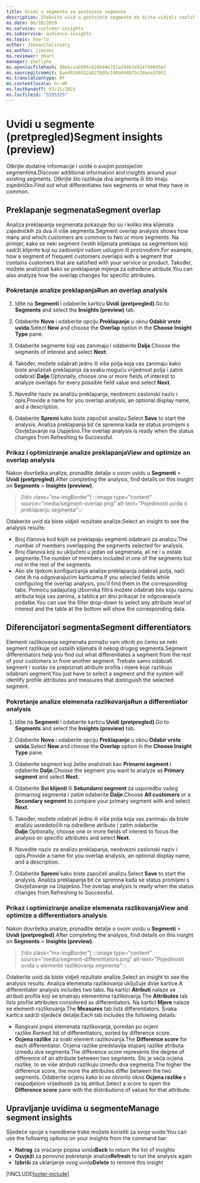 ```yaml
---
title: Uvidi u segmente za postojeće segmente
description: Steknite uvid u postojeće segmente da biste vidjeli razlike i zajedničke karakteristike.
ms.date: 06/10/2020
ms.service: customer-insights
ms.subservice: audience-insights
ms.topic: how-to
author: JimsonChalissery
ms.author: jimsonc
ms.reviewer: mhart
manager: shellyha
ms.openlocfilehash: 90ebcaab896c628b04e751ad9857e924749895e7
ms.sourcegitcommit: bae40184312ab27b95c140a044875c2daea37951
ms.translationtype: HT
ms.contentlocale: hr-HR
ms.lasthandoff: 03/15/2021
ms.locfileid: "5595325"
---
```

# <a name="segment-insights-preview"></a><span data-ttu-id="a6145-103">Uvidi u segmente (pretpregled)</span><span class="sxs-lookup"><span data-stu-id="a6145-103">Segment insights (preview)</span></span>

<span data-ttu-id="a6145-104">Otkrijte dodatne informacije i uvide o svojim postojećim segmentima.</span><span class="sxs-lookup"><span data-stu-id="a6145-104">Discover additional information and insights around your existing segments.</span></span> <span data-ttu-id="a6145-105">Otkrijte što razlikuje dva segmenta ili što imaju zajedničko.</span><span class="sxs-lookup"><span data-stu-id="a6145-105">Find out what differentiates two segments or what they have in common.</span></span>

## <a name="segment-overlap"></a><span data-ttu-id="a6145-106">Preklapanje segmenata</span><span class="sxs-lookup"><span data-stu-id="a6145-106">Segment overlap</span></span>

<span data-ttu-id="a6145-107">Analiza preklapanja segmenata pokazuje tko su i koliko ima klijenata zajedničkih za dva ili više segmenta.</span><span class="sxs-lookup"><span data-stu-id="a6145-107">Segment overlap analysis shows how many and which customers are common to two or more segments.</span></span> <span data-ttu-id="a6145-108">Na primjer, kako se neki segment čestih klijenata preklapa sa segmentom koji sadrži klijente koji su zadovoljni vašom uslugom ili proizvodom.</span><span class="sxs-lookup"><span data-stu-id="a6145-108">For example, how a segment of frequent customers overlaps with a segment that contains customers that are satisfied with your service or product.</span></span>
<span data-ttu-id="a6145-109">Također, možete analizirati kako se preklapanje mijenja za određene atribute.</span><span class="sxs-lookup"><span data-stu-id="a6145-109">You can also analyze how the overlap changes for specific attributes.</span></span>

### <a name="run-an-overlap-analysis"></a><span data-ttu-id="a6145-110">Pokretanje analize preklapanja</span><span class="sxs-lookup"><span data-stu-id="a6145-110">Run an overlap analysis</span></span>

1. <span data-ttu-id="a6145-111">Idite na **Segmenti** i odaberite karticu **Uvidi (pretpregled)**.</span><span class="sxs-lookup"><span data-stu-id="a6145-111">Go to **Segments** and select the **Insights (preview)** tab.</span></span>

1. <span data-ttu-id="a6145-112">Odaberite **Novo** i odaberite opciju **Preklapanje** u oknu **Odabir vrste uvida**.</span><span class="sxs-lookup"><span data-stu-id="a6145-112">Select **New** and choose the **Overlap** option in the **Choose Insight Type** pane.</span></span>

1. <span data-ttu-id="a6145-113">Odaberite segmente koji vas zanimaju i odaberite **Dalje**.</span><span class="sxs-lookup"><span data-stu-id="a6145-113">Choose the segments of interest and select **Next**.</span></span>

1. <span data-ttu-id="a6145-114">Također, možete odabrati jedno ili više polja koja vas zanimaju kako biste analizirali preklapanja za svaku moguću vrijednost polja i zatim odabrati **Dalje**.</span><span class="sxs-lookup"><span data-stu-id="a6145-114">Optionally, choose one or more fields of interest to analyze overlaps for every possible field value and select **Next**.</span></span>

1. <span data-ttu-id="a6145-115">Navedite naziv za analizu preklapanja, neobvezni zaslonski naziv i opis.</span><span class="sxs-lookup"><span data-stu-id="a6145-115">Provide a name for you overlap analysis, an optional display name, and a description.</span></span>

1. <span data-ttu-id="a6145-116">Odaberite **Spremi** kako biste započeli analizu.</span><span class="sxs-lookup"><span data-stu-id="a6145-116">Select **Save** to start the analysis.</span></span> <span data-ttu-id="a6145-117">Analiza preklapanja bit će spremna kada se status promijeni s Osvježavanje na Uspješno.</span><span class="sxs-lookup"><span data-stu-id="a6145-117">The overlap analysis is ready when the status changes from Refreshing to Successful.</span></span>

### <a name="view-and-optimize-an-overlap-analysis"></a><span data-ttu-id="a6145-118">Prikaz i optimiziranje analize preklapanja</span><span class="sxs-lookup"><span data-stu-id="a6145-118">View and optimize an overlap analysis</span></span>

<span data-ttu-id="a6145-119">Nakon dovršetka analize, pronađite detalje o ovom uvidu u **Segmenti** > **Uvidi (pretpregled)**.</span><span class="sxs-lookup"><span data-stu-id="a6145-119">After completing the analysis, find details on this insight on **Segments** > **Insights (preview)**.</span></span>

> [!div class="mx-imgBorder"]
> :::image type="content" source="media/segment-overlap.png" alt-text="Pojedinosti uvida o preklapanju segmenta":::

<span data-ttu-id="a6145-121">Odaberite uvid da biste vidjeli rezultate analize:</span><span class="sxs-lookup"><span data-stu-id="a6145-121">Select an insight to see the analysis results:</span></span>

- <span data-ttu-id="a6145-122">Broj članova kod kojih se preklapaju segmenti odabrani za analizu.</span><span class="sxs-lookup"><span data-stu-id="a6145-122">The number of members overlapping the segments selected for analysis.</span></span>
- <span data-ttu-id="a6145-123">Broj članova koji su uključeni u jedan od segmenata, ali ne i u ostale segmente.</span><span class="sxs-lookup"><span data-stu-id="a6145-123">The number of members included in one of the segments but not in the rest of the segments.</span></span>
- <span data-ttu-id="a6145-124">Ako ste tijekom konfiguriranja analize preklapanja odabrali polja, naći ćete ih na odgovarajućim karticama.</span><span class="sxs-lookup"><span data-stu-id="a6145-124">If you selected fields while configuring the overlap analysis, you'll find them in the corresponding tabs.</span></span> <span data-ttu-id="a6145-125">Pomoću padajućeg izbornika filtra možete odabrati bilo koju razinu atributa koja vas zanima, a tablica pri dnu prikazat će odgovarajuće podatke.</span><span class="sxs-lookup"><span data-stu-id="a6145-125">You can use the filter drop-down to select any attribute level of interest and the table at the bottom will show the corresponding data.</span></span>

## <a name="segment-differentiators"></a><span data-ttu-id="a6145-126">Diferencijatori segmenta</span><span class="sxs-lookup"><span data-stu-id="a6145-126">Segment differentiators</span></span>

<span data-ttu-id="a6145-127">Elementi razlikovanja segmenata pomažu vam otkriti po čemu se neki segment razlikuje od ostalih klijenata ili nekog drugog segmenta.</span><span class="sxs-lookup"><span data-stu-id="a6145-127">Segment differentiators help you find out what differentiates a segment from the rest of your customers or from another segment.</span></span> <span data-ttu-id="a6145-128">Trebate samo odabrati segment i sustav će prepoznati atribute profila i mjere koje razlikuju odabrani segment.</span><span class="sxs-lookup"><span data-stu-id="a6145-128">You just have to select a segment and the system will identify profile attributes and measures that distinguish the selected segment.</span></span>

### <a name="run-a-differentiator-analysis"></a><span data-ttu-id="a6145-129">Pokretanje analize elemenata razlikovanja</span><span class="sxs-lookup"><span data-stu-id="a6145-129">Run a differentiator analysis</span></span>

1. <span data-ttu-id="a6145-130">Idite na **Segmenti** i odaberite karticu **Uvidi (pretpregled)**.</span><span class="sxs-lookup"><span data-stu-id="a6145-130">Go to **Segments** and select the **Insights (preview)** tab.</span></span>

1. <span data-ttu-id="a6145-131">Odaberite **Novo** i odaberite opciju **Preklapanje** u oknu **Odabir vrste uvida**.</span><span class="sxs-lookup"><span data-stu-id="a6145-131">Select **New** and choose the **Overlap** option in the **Choose Insight Type** pane.</span></span>

1. <span data-ttu-id="a6145-132">Odaberite segment koji želite analizirati kao **Primarni segment** i odaberite **Dalje**.</span><span class="sxs-lookup"><span data-stu-id="a6145-132">Choose the segment you want to analyze as **Primary segment** and select **Next**.</span></span>

1. <span data-ttu-id="a6145-133">Odaberite **Svi klijenti** ili **Sekundarni segment** za usporedbu vašeg primarnog segmenta i zatim odaberite **Dalje**.</span><span class="sxs-lookup"><span data-stu-id="a6145-133">Choose **All customers** or a **Secondary segment** to compare your primary segment with and select **Next**.</span></span>

1. <span data-ttu-id="a6145-134">Također, možete odabrati jedno ili više polja koja vas zanimaju da biste analizu usredotočili na određene atribute i zatim odaberite **Dalje**.</span><span class="sxs-lookup"><span data-stu-id="a6145-134">Optionally, choose one or more fields of interest to focus the analysis on specific attributes and select **Next**.</span></span>

1. <span data-ttu-id="a6145-135">Navedite naziv za analizu preklapanja, neobvezni zaslonski naziv i opis.</span><span class="sxs-lookup"><span data-stu-id="a6145-135">Provide a name for you overlap analysis, an optional display name, and a description.</span></span>

1. <span data-ttu-id="a6145-136">Odaberite **Spremi** kako biste započeli analizu.</span><span class="sxs-lookup"><span data-stu-id="a6145-136">Select **Save** to start the analysis.</span></span> <span data-ttu-id="a6145-137">Analiza preklapanja bit će spremna kada se status promijeni s Osvježavanje na Uspješno.</span><span class="sxs-lookup"><span data-stu-id="a6145-137">The overlap analysis is ready when the status changes from Refreshing to Successful.</span></span>

### <a name="view-and-optimize-a-differentiators-analysis"></a><span data-ttu-id="a6145-138">Prikaz i optimiziranje analize elemenata razlikovanja</span><span class="sxs-lookup"><span data-stu-id="a6145-138">View and optimize a differentiators analysis</span></span>

<span data-ttu-id="a6145-139">Nakon dovršetka analize, pronađite detalje o ovom uvidu u **Segmenti** > **Uvidi (pretpregled)**.</span><span class="sxs-lookup"><span data-stu-id="a6145-139">After completing the analysis, find details on this insight on **Segments** > **Insights (preview)**.</span></span>

> [!div class="mx-imgBorder"]
> :::image type="content" source="media/segment-differentiators.png" alt-text="Pojedinosti uvida u elemente razlikovanja segmenta":::

<span data-ttu-id="a6145-141">Odaberite uvid da biste vidjeli rezultate analize.</span><span class="sxs-lookup"><span data-stu-id="a6145-141">Select an insight to see the analysis results.</span></span> <span data-ttu-id="a6145-142">Analiza elemenata razlikovanja uključuje dvije kartice.</span><span class="sxs-lookup"><span data-stu-id="a6145-142">A differentiator analysis includes two tabs.</span></span> <span data-ttu-id="a6145-143">Na kartici **Atributi** nalaze se atributi profila koji se smatraju elementima razlikovanja.</span><span class="sxs-lookup"><span data-stu-id="a6145-143">The **Attributes** tab lists profile attributes considered as differentiators.</span></span> <span data-ttu-id="a6145-144">Na kartici **Mjere** nalaze se elementi razlikovanja.</span><span class="sxs-lookup"><span data-stu-id="a6145-144">The **Measures** tab lists differentiators.</span></span> <span data-ttu-id="a6145-145">Svaka kartica sadrži sljedeće detalje:</span><span class="sxs-lookup"><span data-stu-id="a6145-145">Each tab includes the following details:</span></span>

- <span data-ttu-id="a6145-146">Rangirani popis elemenata razlikovanja, poredan po ocjeni razlike.</span><span class="sxs-lookup"><span data-stu-id="a6145-146">Ranked list of differentiators, sorted by difference score.</span></span>
- <span data-ttu-id="a6145-147">**Ocjena razlike** za svaki element razlikovanja.</span><span class="sxs-lookup"><span data-stu-id="a6145-147">The **Difference score** for each differentiator.</span></span> <span data-ttu-id="a6145-148">Ocjena razlike predstavlja stupanj razlike atributa između dva segmenta.</span><span class="sxs-lookup"><span data-stu-id="a6145-148">The difference score represents the degree of difference of an attribute between two segments.</span></span> <span data-ttu-id="a6145-149">Što je veća ocjena razlike, to se više atributi razlikuju između dva segmenta.</span><span class="sxs-lookup"><span data-stu-id="a6145-149">The higher the difference score, the more the attributes differ between the two segments.</span></span> <span data-ttu-id="a6145-150">Odaberite ocjenu kako bi se otvorilo okno **Ocjena razlike** s raspodjelom vrijednosti za taj atribut.</span><span class="sxs-lookup"><span data-stu-id="a6145-150">Select a score to open the **Difference score** pane with the distributions of values for that attribute.</span></span>

## <a name="manage-segment-insights"></a><span data-ttu-id="a6145-151">Upravljanje uvidima u segmente</span><span class="sxs-lookup"><span data-stu-id="a6145-151">Manage segment insights</span></span>

<span data-ttu-id="a6145-152">Sljedeće opcije s naredbene trake možete koristiti za svoje uvide:</span><span class="sxs-lookup"><span data-stu-id="a6145-152">You can use the following options on your insights from the command bar:</span></span>

- <span data-ttu-id="a6145-153">**Natrag** za vraćanje popisa uvida</span><span class="sxs-lookup"><span data-stu-id="a6145-153">**Back** to return the list of insights</span></span>
- <span data-ttu-id="a6145-154">**Osvježi** za ponovno pokretanje analize</span><span class="sxs-lookup"><span data-stu-id="a6145-154">**Refresh** to run the analysis again</span></span>
- <span data-ttu-id="a6145-155">**Izbriši** za uklanjanje ovog uvida</span><span class="sxs-lookup"><span data-stu-id="a6145-155">**Delete** to remove this insight</span></span>


[!INCLUDE[footer-include](../includes/footer-banner.md)]